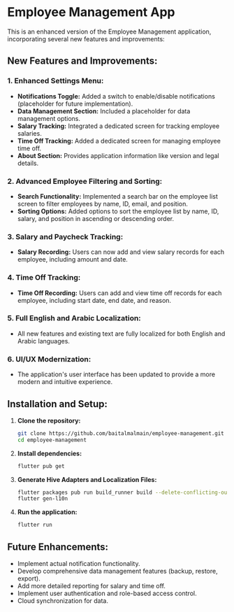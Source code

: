 # Employee Management App

This is an enhanced version of the Employee Management application, incorporating several new features and improvements:

## New Features and Improvements:

### 1. Enhanced Settings Menu:
- **Notifications Toggle:** Added a switch to enable/disable notifications (placeholder for future implementation).
- **Data Management Section:** Included a placeholder for data management options.
- **Salary Tracking:** Integrated a dedicated screen for tracking employee salaries.
- **Time Off Tracking:** Added a dedicated screen for managing employee time off.
- **About Section:** Provides application information like version and legal details.

### 2. Advanced Employee Filtering and Sorting:
- **Search Functionality:** Implemented a search bar on the employee list screen to filter employees by name, ID, email, and position.
- **Sorting Options:** Added options to sort the employee list by name, ID, salary, and position in ascending or descending order.

### 3. Salary and Paycheck Tracking:
- **Salary Recording:** Users can now add and view salary records for each employee, including amount and date.

### 4. Time Off Tracking:
- **Time Off Recording:** Users can add and view time off records for each employee, including start date, end date, and reason.

### 5. Full English and Arabic Localization:
- All new features and existing text are fully localized for both English and Arabic languages.

### 6. UI/UX Modernization:
- The application's user interface has been updated to provide a more modern and intuitive experience.

## Installation and Setup:

1.  **Clone the repository:**
    ```bash
    git clone https://github.com/baitalmalmain/employee-management.git
    cd employee-management
    ```
2.  **Install dependencies:**
    ```bash
    flutter pub get
    ```
3.  **Generate Hive Adapters and Localization Files:**
    ```bash
    flutter packages pub run build_runner build --delete-conflicting-outputs
    flutter gen-l10n
    ```
4.  **Run the application:**
    ```bash
    flutter run
    ```

## Future Enhancements:

- Implement actual notification functionality.
- Develop comprehensive data management features (backup, restore, export).
- Add more detailed reporting for salary and time off.
- Implement user authentication and role-based access control.
- Cloud synchronization for data.


